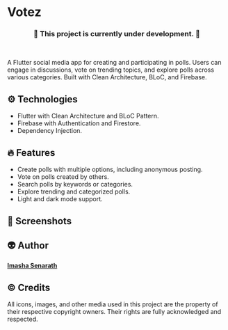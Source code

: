<h1> Votez </h1>

<h3 align="center">🚧 This project is currently under development. 🚧 </h3> <br>

<p>A Flutter social media app for creating and participating in polls. Users can engage in discussions, vote on trending topics, and explore polls across various categories. Built with Clean Architecture, BLoC, and Firebase.</p>

<h2> ⚙️ Technologies </h2>
<ul>
  <li>Flutter with Clean Architecture and BLoC Pattern.</li>
  <li>Firebase with Authentication and Firestore.</li>
  <li>Dependency Injection.</li>
</ul>

<h2> 🔥 Features </h2>
<ul>
  <li>Create polls with multiple options, including anonymous posting.</li>
  <li>Vote on polls created by others.</li>
  <li>Search polls by keywords or categories.</li>
  <li>Explore trending and categorized polls.</li>
  <li>Light and dark mode support.</li>
</ul>
  
<h2> 📸 Screenshots </h2>

<h2> 👽 Author </h2>
<a href="https://www.imashasenarath.com/" target="_blank"><strong>Imasha Senarath</strong></a>

<h2> © Credits </h2>
<p>All icons, images, and other media used in this project are the property of their respective copyright owners. Their rights are fully acknowledged and respected.</p>